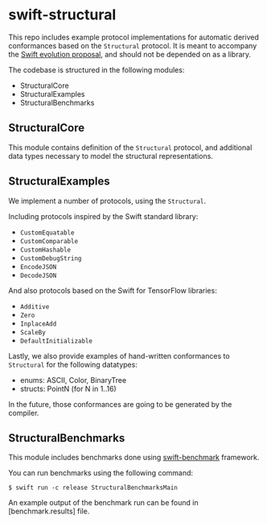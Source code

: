 # swift-structural 

This repo includes example protocol implementations for automatic derived
conformances based on the `Structural` protocol. It is meant to accompany the
[Swift evolution proposal][proposal], and should not be depended on as a library.

The codebase is structured in the following modules:

* StructuralCore
* StructuralExamples
* StructuralBenchmarks

## StructuralCore

This module contains definition of the `Structural` protocol, and additional
data types necessary to model the structural representations. 

## StructuralExamples 

We implement a number of protocols, using the `Structural`.

Including protocols inspired by the Swift standard library:

- `CustomEquatable`
- `CustomComparable`
- `CustomHashable`
- `CustomDebugString`
- `EncodeJSON`
- `DecodeJSON`

And also protocols based on the Swift for TensorFlow libraries:

- `Additive`
- `Zero`
- `InplaceAdd`
- `ScaleBy`
- `DefaultInitializable`

Lastly, we also provide examples of hand-written conformances to `Structural`
for the following datatypes:

* enums: ASCII, Color, BinaryTree
* structs: PointN (for N in 1..16)

In the future, those conformances are going to be generated by the compiler.

## StructuralBenchmarks

This module includes benchmarks done using
[swift-benchmark](https://github.com/google/swift-benchmark) framework. 

You can run benchmarks using the following command:

```
$ swift run -c release StructuralBenchmarksMain
```

An example output of the benchmark run can be found in [benchmark.results] file.

[proposal]: https://forums.swift.org/t/automatic-requirement-satisfaction-in-plain-swift/37158
